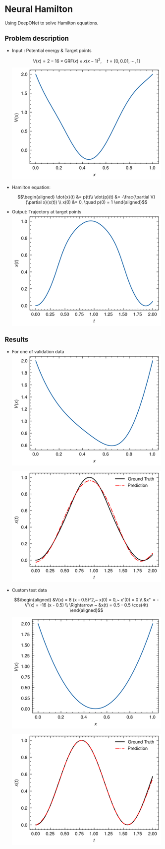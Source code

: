 # Neural Hamilton

Using DeepONet to solve Hamilton equations.

## Problem description

- Input : Potential energy & Target points
  ```math
  V(x) = 2 - 16 \times \text{GRF}(x) \times x(x-1)^2, \quad t = [0,\,0.01,\,\cdots,\,1]
  ```
  ![potential.png](./figs/potential.png)

- Hamilton equation:
  ```math
  \begin{aligned}
  \dot{x}(t) &= p(t)\\
  \dot{p}(t) &= -\frac{\partial V}{\partial x}(x(t)) \\
  x(0) &= 0, \quad p(0) = 1
  \end{aligned}
  ```

- Output: Trajectory at target points
  ![trajectory.png](./figs/trajectory.png)

## Results

- For one of validation data
  ![potential_test.png](./figs/potential_test.png)

  ![trajectory_test.png](./figs/trajectory_test.png)

- Custom test data
  ```math
  \begin{aligned}
  &V(x) = 8 (x - 0.5)^2,~ x(0) = 0,~ x'(0) = 0 \\
  &x'' = -V'(x) = -16 (x - 0.5) \\
  \Rightarrow ~ &x(t) = 0.5 - 0.5 \cos(4t)
  \end{aligned}
  ```

  ![potential_pred.png](./figs/potential_pred.png)

  ![trajectory_pred.png](./figs/trajectory_pred.png)

